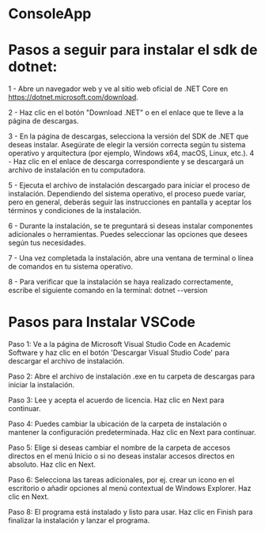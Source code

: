 # ConsoleApp

# Pasos a seguir para instalar el sdk de dotnet:

1 - Abre un navegador web y ve al sitio web oficial de .NET Core en https://dotnet.microsoft.com/download.

2 - Haz clic en el botón "Download .NET" o en el enlace que te lleve a la página de descargas.

3 - En la página de descargas, selecciona la versión del SDK de .NET que deseas instalar. Asegúrate de elegir la versión correcta según tu sistema operativo y arquitectura (por ejemplo, Windows x64, macOS, Linux, etc.).
4 - Haz clic en el enlace de descarga correspondiente y se descargará un archivo de instalación en tu computadora.

5 - Ejecuta el archivo de instalación descargado para iniciar el proceso de instalación. Dependiendo del sistema operativo, el proceso puede variar, pero en general, deberás seguir las instrucciones en pantalla y aceptar los términos y condiciones de la instalación.

6 - Durante la instalación, se te preguntará si deseas instalar componentes adicionales o herramientas. Puedes seleccionar las opciones que desees según tus necesidades.

7 - Una vez completada la instalación, abre una ventana de terminal o línea de comandos en tu sistema operativo.

8 - Para verificar que la instalación se haya realizado correctamente, escribe el siguiente comando en la terminal: dotnet --version
# Pasos para Instalar VSCode 

Paso 1: Ve a la página de Microsoft Visual Studio Code en Academic Software y haz clic en el botón 'Descargar Visual Studio Code' para descargar el archivo de instalación.

Paso 2: Abre el archivo de instalación .exe en tu carpeta de descargas para iniciar la instalación.

Paso 3: Lee y acepta el acuerdo de licencia. Haz clic en Next para continuar.

Paso 4: Puedes cambiar la ubicación de la carpeta de instalación o mantener la configuración predeterminada. Haz clic en Next para continuar.

Paso 5: Elige si deseas cambiar el nombre de la carpeta de accesos directos en el menú Inicio o si no deseas instalar accesos directos en absoluto. Haz clic en Next.
 

Paso 6: Selecciona las tareas adicionales, por ej. crear un icono en el escritorio o añadir opciones al menú contextual de Windows Explorer. Haz clic en Next.

Paso 8: El programa está instalado y listo para usar. Haz clic en Finish para finalizar la instalación y lanzar el programa.